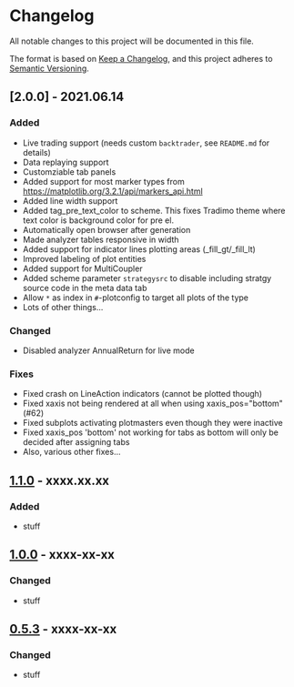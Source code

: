 # Changelog
All notable changes to this project will be documented in this file.

The format is based on [Keep a Changelog](https://keepachangelog.com/en/1.0.0/),
and this project adheres to [Semantic Versioning](https://semver.org/spec/v2.0.0.html).

## [2.0.0] - 2021.06.14
### Added
- Live trading support (needs custom `backtrader`, see `README.md` for details)
- Data replaying support
- Customziable tab panels
- Added support for most marker types from https://matplotlib.org/3.2.1/api/markers_api.html
- Added line width support
- Added tag_pre_text_color to scheme. This fixes Tradimo theme where text color is background color for pre el.
- Automatically open browser after generation
- Made analyzer tables responsive in width
- Added support for indicator lines plotting areas (_fill_gt/_fill_lt)
- Improved labeling of plot entities
- Added support for MultiCoupler
- Added scheme parameter `strategysrc` to disable including stratgy source code in the meta data tab
- Allow `*` as index in `#`-plotconfig to target all plots of the type
- Lots of other things...


### Changed
- Disabled analyzer AnnualReturn for live mode

### Fixes
- Fixed crash on LineAction indicators (cannot be plotted though)
- Fixed xaxis not being rendered at all when using xaxis_pos="bottom" (#62)
- Fixed subplots activating plotmasters even though they were inactive
- Fixed xaxis_pos 'bottom' not working for tabs as bottom will only be decided after assigning tabs
- Also, various other fixes...

## [1.1.0] - xxxx.xx.xx
### Added
- stuff

## [1.0.0] - xxxx-xx-xx
### Changed
- stuff

## [0.5.3] - xxxx-xx-xx
### Changed
- stuff

[Unreleased]: https://github.com/verybadsoldier/backtrader_plotting/compare/v1.1.0...v2.0.0
[1.1.0]: https://github.com/verybadsoldier/backtrader_plotting/compare/v1.0.0...v1.1.0
[1.0.0]: https://github.com/verybadsoldier/backtrader_plotting/compare/v0.5.3...v1.0.0
[0.5.3]: https://github.com/verybadsoldier/backtrader_plotting/compare/v0.5...v0.5.3

